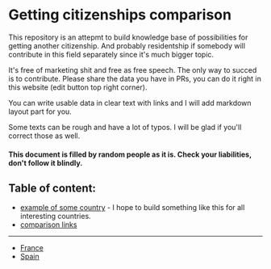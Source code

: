 # Getting citizenships comparison

This repository is an attepmt to build knowledge base of possibilities for getting another citizenship.
And probably residentship if somebody will contribute in this field separately since it's much bigger topic.

It's free of marketing shit and free as free speech. The only way to succed is to contribute.
Please share the data you have in PRs, you can do it right in this website (edit button top right corner).

You can write usable data in clear text with links and I will add markdown layout part for you.

Some texts can be rough and have a lot of typos. I will be glad if you'll correct those as well.

#### This document is filled by random people as it is. Check your liabilities, don't follow it blindly.

## Table of content:

* [example of some country](country_example.md) - I hope to build something like this for all interesting countries.
* [comparison links](comparison_links.md)

***

* [France](France.md)
* [Spain](Spain.md)




